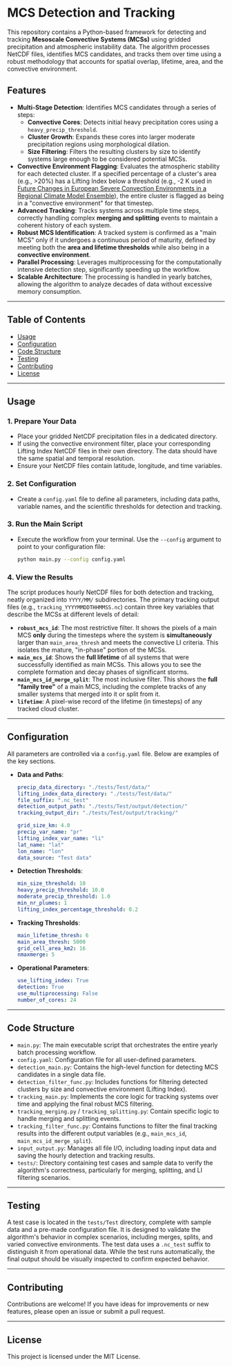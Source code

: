 # MCS Detection and Tracking

This repository contains a Python-based framework for detecting and tracking **Mesoscale Convective Systems (MCSs)** using gridded precipitation and atmospheric instability data. The algorithm processes NetCDF files, identifies MCS candidates, and tracks them over time using a robust methodology that accounts for spatial overlap, lifetime, area, and the convective environment.

## Features

- **Multi-Stage Detection**: Identifies MCS candidates through a series of steps:
  - **Convective Cores**: Detects initial heavy precipitation cores using a `heavy_precip_threshold`.
  - **Cluster Growth**: Expands these cores into larger moderate precipitation regions using morphological dilation.
  - **Size Filtering**: Filters the resulting clusters by size to identify systems large enough to be considered potential MCSs.
- **Convective Environment Flagging**: Evaluates the atmospheric stability for each detected cluster. If a specified percentage of a cluster's area (e.g., >20%) has a Lifting Index below a threshold (e.g., -2 K used in [Future Changes in European Severe Convection Environments in a Regional Climate Model Ensemble](https://journals.ametsoc.org/doi/10.1175/JCLI-D-16-0777.1)), the entire cluster is flagged as being in a "convective environment" for that timestep.
- **Advanced Tracking**: Tracks systems across multiple time steps, correctly handling complex **merging and splitting** events to maintain a coherent history of each system.
- **Robust MCS Identification**: A tracked system is confirmed as a "main MCS" only if it undergoes a continuous period of maturity, defined by meeting both the **area and lifetime thresholds** while also being in a **convective environment**.
- **Parallel Processing**: Leverages multiprocessing for the computationally intensive detection step, significantly speeding up the workflow.
- **Scalable Architecture**: The processing is handled in yearly batches, allowing the algorithm to analyze decades of data without excessive memory consumption.

---
## Table of Contents

- [Usage](#usage)
- [Configuration](#configuration)
- [Code Structure](#code-structure)
- [Testing](#testing)
- [Contributing](#contributing)
- [License](#license)

---
## Usage

### 1. Prepare Your Data
- Place your gridded NetCDF precipitation files in a dedicated directory.
- If using the convective environment filter, place your corresponding Lifting Index NetCDF files in their own directory. The data should have the same spatial and temporal resolution.
- Ensure your NetCDF files contain latitude, longitude, and time variables.

### 2. Set Configuration
- Create a `config.yaml` file to define all parameters, including data paths, variable names, and the scientific thresholds for detection and tracking.

### 3. Run the Main Script
- Execute the workflow from your terminal. Use the `--config` argument to point to your configuration file:
   ```bash
   python main.py --config config.yaml
   ```

### 4. View the Results
The script produces hourly NetCDF files for both detection and tracking, neatly organized into `YYYY/MM/` subdirectories. The primary tracking output files (e.g., `tracking_YYYYMMDDTHHMMSS.nc`) contain three key variables that describe the MCSs at different levels of detail:

- **`robust_mcs_id`**: The most restrictive filter. It shows the pixels of a main MCS **only** during the timesteps where the system is **simultaneously** larger than `main_area_thresh` and meets the convective LI criteria. This isolates the mature, "in-phase" portion of the MCSs.
- **`main_mcs_id`**: Shows the **full lifetime** of all systems that were successfully identified as main MCSs. This allows you to see the complete formation and decay phases of significant storms.
- **`main_mcs_id_merge_split`**: The most inclusive filter. This shows the **full "family tree"** of a main MCS, including the complete tracks of any smaller systems that merged into it or split from it.
- **`lifetime`**: A pixel-wise record of the lifetime (in timesteps) of any tracked cloud cluster.

---
## Configuration

All parameters are controlled via a `config.yaml` file. Below are examples of the key sections.

- **Data and Paths**:
  ```yaml
  precip_data_directory: "./tests/Test/data/"
  lifting_index_data_directory: "./tests/Test/data/"
  file_suffix: ".nc_test"
  detection_output_path: "./tests/Test/output/detection/"
  tracking_output_dir: "./tests/Test/output/tracking/"

  grid_size_km: 4.0
  precip_var_name: "pr"
  lifting_index_var_name: "li"
  lat_name: "lat"
  lon_name: "lon"
  data_source: "Test data"
  ```

- **Detection Thresholds**:
  ```yaml
  min_size_threshold: 10
  heavy_precip_threshold: 10.0
  moderate_precip_threshold: 1.0
  min_nr_plumes: 1
  lifting_index_percentage_threshold: 0.2
  ```

- **Tracking Thresholds**:
  ```yaml
  main_lifetime_thresh: 6
  main_area_thresh: 5000
  grid_cell_area_km2: 16
  nmaxmerge: 5
  ```
- **Operational Parameters**:
  ```yaml
  use_lifting_index: True
  detection: True
  use_multiprocessing: False
  number_of_cores: 24
  ```

---
## Code Structure

- `main.py`: The main executable script that orchestrates the entire yearly batch processing workflow.
- `config.yaml`: Configuration file for all user-defined parameters.
- `detection_main.py`: Contains the high-level function for detecting MCS candidates in a single data file.
- `detection_filter_func.py`: Includes functions for filtering detected clusters by size and convective environment (Lifting Index).
- `tracking_main.py`: Implements the core logic for tracking systems over time and applying the final robust MCS filtering.
- `tracking_merging.py` / `tracking_splitting.py`: Contain specific logic to handle merging and splitting events.
- `tracking_filter_func.py`: Contains functions to filter the final tracking results into the different output variables (e.g., `main_mcs_id`, `main_mcs_id_merge_split`).
- `input_output.py`: Manages all file I/O, including loading input data and saving the hourly detection and tracking results.
- `tests/`: Directory containing test cases and sample data to verify the algorithm's correctness, particularly for merging, splitting, and LI filtering scenarios.

---
## Testing

A test case is located in the `tests/Test` directory, complete with sample data and a pre-made configuration file. It is designed to validate the algorithm's behavior in complex scenarios, including merges, splits, and varied convective environments. The test data uses a `.nc_test` suffix to distinguish it from operational data. While the test runs automatically, the final output should be visually inspected to confirm expected behavior.

---
## Contributing

Contributions are welcome! If you have ideas for improvements or new features, please open an issue or submit a pull request.

---
## License

This project is licensed under the MIT License.